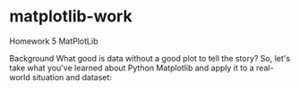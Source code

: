 # matplotlib-work
Homework 5 MatPlotLib

Background
What good is data without a good plot to tell the story?
So, let's take what you've learned about Python Matplotlib and apply it to a real-world situation and dataset:
